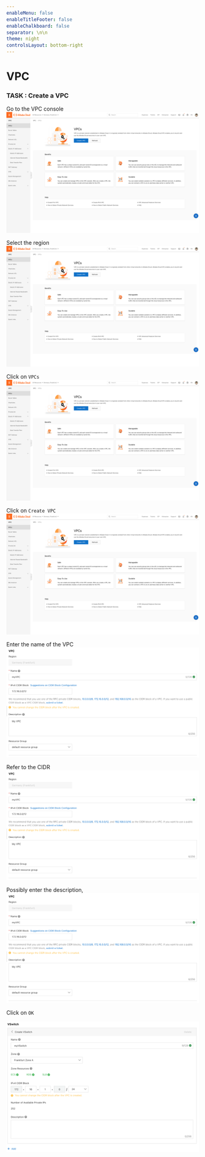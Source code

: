 ```yaml
---
enableMenu: false
enableTitleFooter: false
enableChalkboard: false
separator: \n\n
theme: night
controlsLayout: bottom-right
---
```

# VPC
### TASK : Create a VPC

Go to the VPC console
![](./media/image1.png)

Select the region
![](./media/image1.png)

Click on `VPCs`
![](./media/image1.png)

Click on `Create VPC`
![](./media/image1.png)

Enter the name of the VPC
![](./media/image2.png)

Refer to the CIDR
![](./media/image2.png)

Possibly enter the description,
![](./media/image2.png)

Click on `OK`

![](./media/image3.png)

